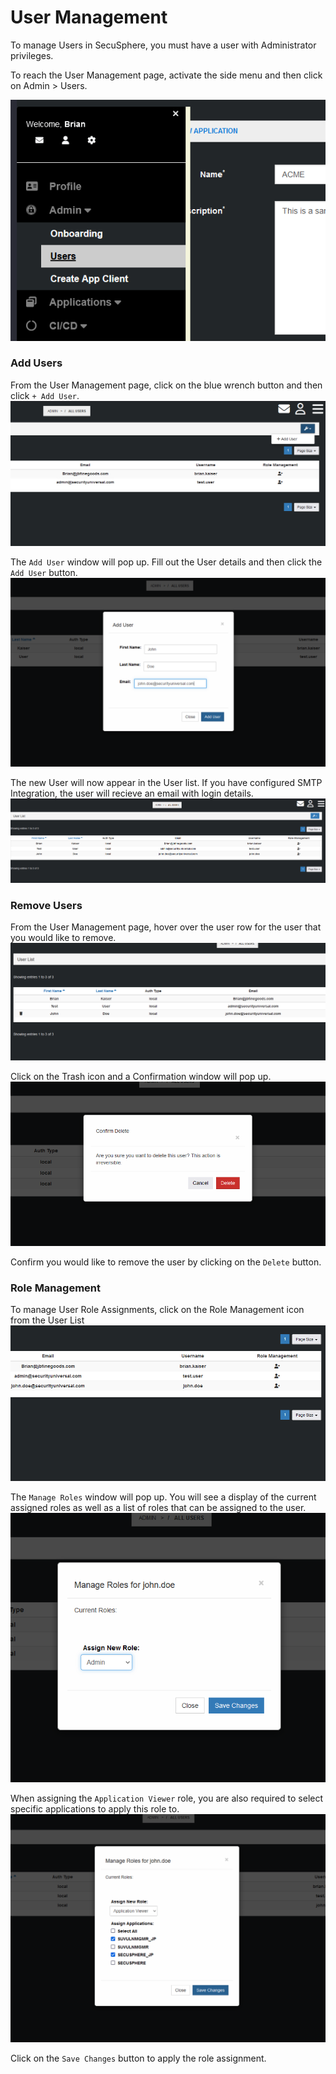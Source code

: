# User Management

To manage Users in SecuSphere, you must have a user with Administrator privileges.

To reach the User Management page, activate the side menu and then click on Admin > Users.

![Diagram](./screenshots/user_list_nav.png)

### Add Users
From the User Management page, click on the blue wrench button and then click `+ Add User`.
![Diagram](./screenshots/add_user_nav.png)

The `Add User` window will pop up.  Fill out the User details and then click the `Add User` button.
![Diagram](./screenshots/add_user_modal.png)

The new User will now appear in the User list.  If you have configured SMTP Integration, the user will recieve an email with login details. 
![Diagram](./screenshots/new_user_list.png)

### Remove Users
From the User Management page, hover over the user row for the user that you would like to remove.
![Diagram](./screenshots/delete_user_list.png)

Click on the Trash icon and a Confirmation window will pop up.
![Diagram](./screenshots/confirm_delete_modal.png)

Confirm you would like to remove the user by clicking on the `Delete` button.

### Role Management

To manage User Role Assignments, click on the Role Management icon from the User List
![Diagram](./screenshots/role_mgmt_list.png)

The `Manage Roles` window will pop up.  You will see a display of the current assigned roles as well as a list of roles that can be assigned to the user.
![Diagram](./screenshots/role_mgmt_modal.png)

When assigning the `Application Viewer` role, you are also required to select specific applications to apply this role to.
![Diagram](./screenshots/role_mgmt_app_viewer.png)

Click on the `Save Changes` button to apply the role assignment.